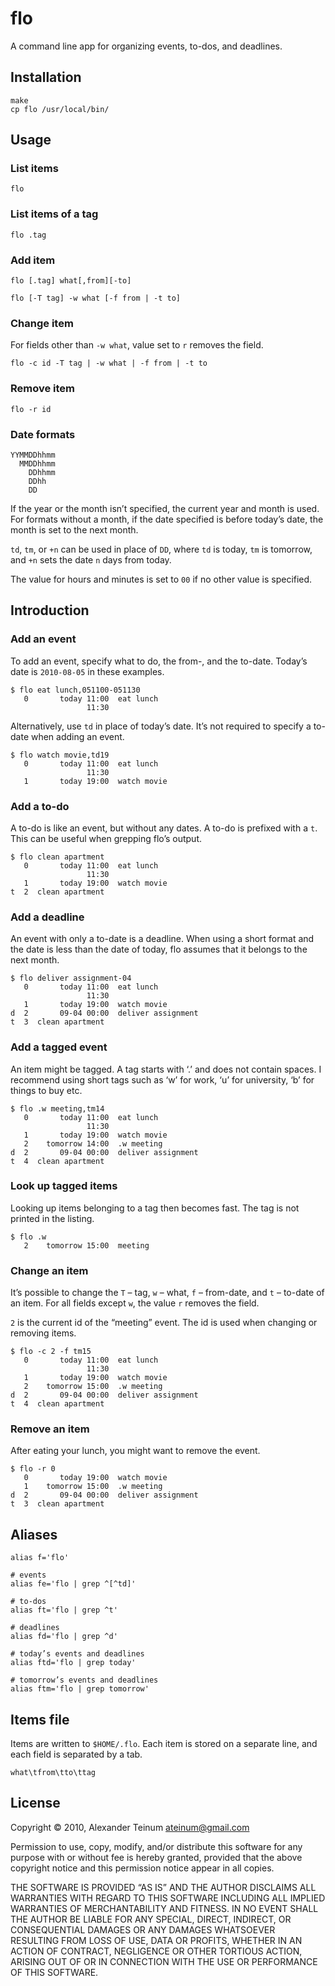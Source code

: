 # flo

A command line app for organizing events, to-dos, and deadlines.

## Installation

    make
    cp flo /usr/local/bin/

## Usage

### List items

    flo

### List items of a tag

    flo .tag

### Add item

    flo [.tag] what[,from][-to]

    flo [-T tag] -w what [-f from | -t to]

### Change item

For fields other than `-w what`, value set to `r` removes the field.

    flo -c id -T tag | -w what | -f from | -t to

### Remove item

    flo -r id

### Date formats

    YYMMDDhhmm
      MMDDhhmm
        DDhhmm
        DDhh
        DD

If the year or the month isn’t specified, the current year and month is used.
For formats without a month, if the date specified is before today’s date, the
month is set to the next month.

`td`, `tm`, or `+n` can be used in place of `DD`, where `td` is today, `tm` is
tomorrow, and `+n` sets the date `n` days from today.

The value for hours and minutes is set to `00` if no other value is specified.

## Introduction

### Add an event

To add an event, specify what to do, the from-, and the to-date. Today’s date
is `2010-08-05` in these examples.

    $ flo eat lunch,051100-051130
       0       today 11:00  eat lunch
                     11:30

Alternatively, use `td` in place of today’s date. It’s not required to specify
a to-date when adding an event.

    $ flo watch movie,td19
       0       today 11:00  eat lunch
                     11:30
       1       today 19:00  watch movie

### Add a to-do

A to-do is like an event, but without any dates. A to-do is prefixed with a `t`.
This can be useful when grepping flo’s output.

    $ flo clean apartment
       0       today 11:00  eat lunch
                     11:30
       1       today 19:00  watch movie
    t  2  clean apartment

### Add a deadline

An event with only a to-date is a deadline. When using a short format and the
date is less than the date of today, flo assumes that it belongs to the next
month.

    $ flo deliver assignment-04
       0       today 11:00  eat lunch
                     11:30
       1       today 19:00  watch movie
    d  2       09-04 00:00  deliver assignment
    t  3  clean apartment

### Add a tagged event

An item might be tagged. A tag starts with ‘.’ and does not contain spaces.
I recommend using short tags such as ‘w’ for work, ‘u’ for university, ‘b’ for
things to buy etc.

    $ flo .w meeting,tm14
       0       today 11:00  eat lunch
                     11:30
       1       today 19:00  watch movie
       2    tomorrow 14:00  .w meeting
    d  2       09-04 00:00  deliver assignment
    t  4  clean apartment

### Look up tagged items

Looking up items belonging to a tag then becomes fast. The tag is not printed
in the listing.

    $ flo .w
       2    tomorrow 15:00  meeting

### Change an item

It’s possible to change the `T` – tag, `w` – what, `f` – from-date, and `t` –
to-date of an item. For all fields except `w`, the value  `r` removes the
field.

`2` is the current id of the “meeting” event. The id is used when changing or
removing items.

    $ flo -c 2 -f tm15
       0       today 11:00  eat lunch
                     11:30
       1       today 19:00  watch movie
       2    tomorrow 15:00  .w meeting
    d  2       09-04 00:00  deliver assignment
    t  4  clean apartment

### Remove an item

After eating your lunch, you might want to remove the event.

    $ flo -r 0
       0       today 19:00  watch movie
       1    tomorrow 15:00  .w meeting
    d  2       09-04 00:00  deliver assignment
    t  3  clean apartment

## Aliases

    alias f='flo'

    # events
    alias fe='flo | grep ^[^td]' 

    # to-dos
    alias ft='flo | grep ^t' 

    # deadlines
    alias fd='flo | grep ^d' 

    # today’s events and deadlines
    alias ftd='flo | grep today' 

    # tomorrow’s events and deadlines
    alias ftm='flo | grep tomorrow' 

## Items file

Items are written to `$HOME/.flo`. Each item is stored on a separate line, and
each field is separated by a tab.

    what\tfrom\tto\ttag

## License

Copyright © 2010, Alexander Teinum <ateinum@gmail.com>

Permission to use, copy, modify, and/or distribute this software for any purpose
with or without fee is hereby granted, provided that the above copyright notice
and this permission notice appear in all copies.

THE SOFTWARE IS PROVIDED “AS IS” AND THE AUTHOR DISCLAIMS ALL WARRANTIES WITH
REGARD TO THIS SOFTWARE INCLUDING ALL IMPLIED WARRANTIES OF MERCHANTABILITY AND
FITNESS. IN NO EVENT SHALL THE AUTHOR BE LIABLE FOR ANY SPECIAL, DIRECT,
INDIRECT, OR CONSEQUENTIAL DAMAGES OR ANY DAMAGES WHATSOEVER RESULTING FROM LOSS
OF USE, DATA OR PROFITS, WHETHER IN AN ACTION OF CONTRACT, NEGLIGENCE OR OTHER
TORTIOUS ACTION, ARISING OUT OF OR IN CONNECTION WITH THE USE OR PERFORMANCE OF
THIS SOFTWARE.
